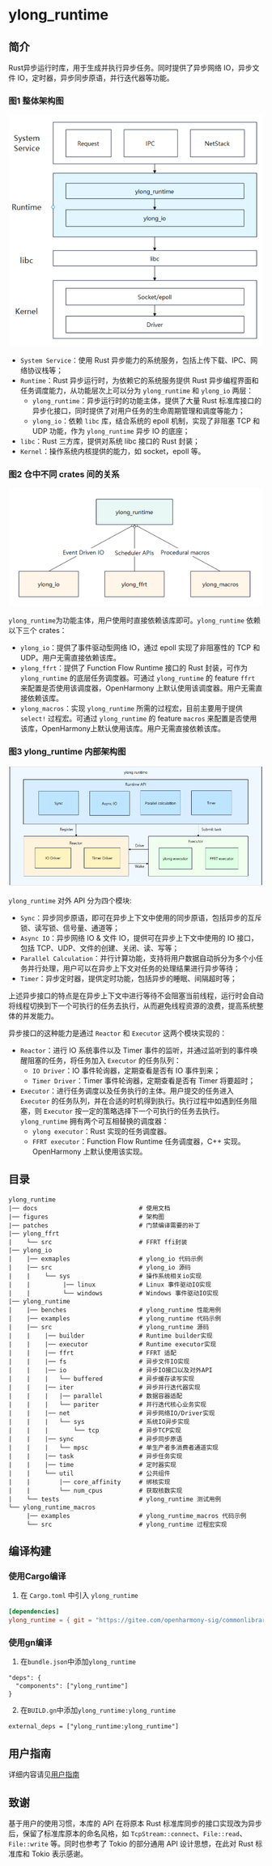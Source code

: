# ylong_runtime

## 简介
Rust异步运行时库，用于生成并执行异步任务。同时提供了异步网络 IO，异步文件 IO，定时器，异步同步原语，并行迭代器等功能。

### 图1 整体架构图
![structure](./figures/structure.png)

- `System Service`：使用 Rust 异步能力的系统服务，包括上传下载、IPC、网络协议栈等；
- `Runtime`：Rust 异步运行时，为依赖它的系统服务提供 Rust 异步编程界面和任务调度能力，从功能层次上可以分为 `ylong_runtime` 和 `ylong_io` 两层：
  - `ylong_runtime`：异步运行时的功能主体，提供了大量 Rust 标准库接口的异步化接口，同时提供了对用户任务的生命周期管理和调度等能力；
  - `ylong_io`：依赖 `libc` 库，结合系统的 epoll 机制，实现了非阻塞 TCP 和 UDP 功能，作为 `ylong_runtime` 异步 IO 的底座；
- `libc`：Rust 三方库，提供对系统 libc 接口的 Rust 封装；
- `Kernel`：操作系统内核提供的能力，如 socket，epoll 等。

### 图2 仓中不同 crates 间的关系
![inner_dependencies](./figures/inner_dependencies.png)

`ylong_runtime`为功能主体，用户使用时直接依赖该库即可。`ylong_runtime` 依赖以下三个 crates：

- `ylong_io`：提供了事件驱动型网络 IO，通过 epoll 实现了非阻塞性的 TCP 和 UDP。用户无需直接依赖该库。
- `ylong_ffrt`：提供了 Function Flow Runtime 接口的 Rust 封装，可作为 `ylong_runtime` 的底层任务调度器。可通过 `ylong_runtime` 的 feature `ffrt` 来配置是否使用该调度器，OpenHarmony 上默认使用该调度器。用户无需直接依赖该库。
- `ylong_macros`：实现 `ylong_runtime` 所需的过程宏，目前主要用于提供 `select!` 过程宏。可通过 `ylong_runtime` 的 feature `macros` 来配置是否使用该库，OpenHarmony上默认使用该库。用户无需直接依赖该库。

### 图3 ylong_runtime 内部架构图
![runtime_framework](./figures/runtime_framework.png)

`ylong_runtime` 对外 API 分为四个模块:

- `Sync`：异步同步原语，即可在异步上下文中使用的同步原语，包括异步的互斥锁、读写锁、信号量、通道等；
- `Async IO`：异步网络 IO & 文件 IO，提供可在异步上下文中使用的 IO 接口，包括 TCP、UDP、文件的创建、关闭、读、写等；
- `Parallel Calculation`：并行计算功能，支持将用户数据自动拆分为多个小任务并行处理，用户可以在异步上下文对任务的处理结果进行异步等待；
- `Timer`：异步定时器，提供定时功能，包括异步的睡眠、间隔超时等；

上述异步接口的特点是在异步上下文中进行等待不会阻塞当前线程，运行时会自动将线程切换到下一个可执行的任务去执行，从而避免线程资源的浪费，提高系统整体的并发能力。

异步接口的这种能力是通过 `Reactor` 和 `Executor` 这两个模块实现的：

- `Reactor`：进行 IO 系统事件以及 Timer 事件的监听，并通过监听到的事件唤醒阻塞的任务，将任务加入 `Executor` 的任务队列：
  - `IO Driver`：IO 事件轮询器，定期查看是否有 IO 事件到来；
  - `Timer Driver`：Timer 事件轮询器，定期查看是否有 Timer 将要超时；
- `Executor`：进行任务调度以及任务执行的主体。用户提交的任务进入 `Executor` 的任务队列，并在合适的时机得到执行。执行过程中如遇到任务阻塞，则 `Executor` 按一定的策略选择下一个可执行的任务去执行。 `ylong_runtime` 拥有两个可互相替换的调度器：
  - `ylong executor`：Rust 实现的任务调度器。
  - `FFRT executor`：Function Flow Runtime 任务调度器，C++ 实现。OpenHarmony 上默认使用该实现。

## 目录
```
ylong_runtime
|── docs                            # 使用文档
|── figures                         # 架构图
|── patches                         # 门禁编译需要的补丁
|── ylong_ffrt
|    └── src                        # FFRT ffi封装
|── ylong_io
|    |── exmaples                   # ylong_io 代码示例
|    |── src                        # ylong_io 源码
|    |    └── sys                   # 操作系统相关io实现
|    |         |── linux            # Linux 事件驱动IO实现
|    |         └── windows          # Windows 事件驱动IO实现
|── ylong_runtime                   
|    |── benches                    # ylong_runtime 性能用例
|    |── examples                   # ylong_runtime 代码示例
|    |── src                        # ylong_runtime 源码
|    |    |── builder               # Runtime builder实现
|    |    |── executor              # Runtime executor实现
|    |    |── ffrt                  # FFRT 适配
|    |    |── fs                    # 异步文件IO实现
|    |    |── io                    # 异步IO接口以及对外API
|    |    |   └── buffered          # 异步缓存读写实现
|    |    |── iter                  # 异步并行迭代器实现
|    |    |   |── parallel          # 数据容器适配
|    |    |   └── pariter           # 并行迭代核心业务实现
|    |    |── net                   # 异步网络IO/Driver实现
|    |    |   └── sys               # 系统IO异步实现
|    |    |       └── tcp           # 异步TCP实现
|    |    |── sync                  # 异步同步原语
|    |    |   └── mpsc              # 单生产者多消费者通道实现
|    |    |── task                  # 异步任务实现
|    |    |── time                  # 定时器实现
|    |    └── util                  # 公共组件
|    |        |── core_affinity     # 绑核实现
|    |        └── num_cpus          # 获取核数实现
|    └── tests                      # ylong_runtime 测试用例
└── ylong_runtime_macros
     |── examples                   # ylong_runtime_macros 代码示例
     └── src                        # ylong_runtime 过程宏实现
```

## 编译构建

### 使用Cargo编译
1. 在 `Cargo.toml` 中引入 `ylong_runtime`
```toml
[dependencies]
ylong_runtime = { git = "https://gitee.com/openharmony-sig/commonlibrary_rust_ylong_runtime.git", features = ["full"]}
```

### 使用gn编译
1. 在`bundle.json`中添加`ylong_runtime`
```
"deps": {
  "components": ["ylong_runtime"]
}
```
2. 在`BUILD.gn`中添加`ylong_runtime:ylong_runtime`
```
external_deps = ["ylong_runtime:ylong_runtime"]
```

## 用户指南

详细内容请见[用户指南](./docs/user_guide.md)

## 致谢

基于用户的使用习惯，本库的 API 在将原本 Rust 标准库同步的接口实现改为异步后，保留了标准库原本的命名风格，如 ``TcpStream::connect``、``File::read``、``File::write`` 等。同时也参考了 Tokio 的部分通用 API 设计思想，在此对 Rust 标准库和 Tokio 表示感谢。

